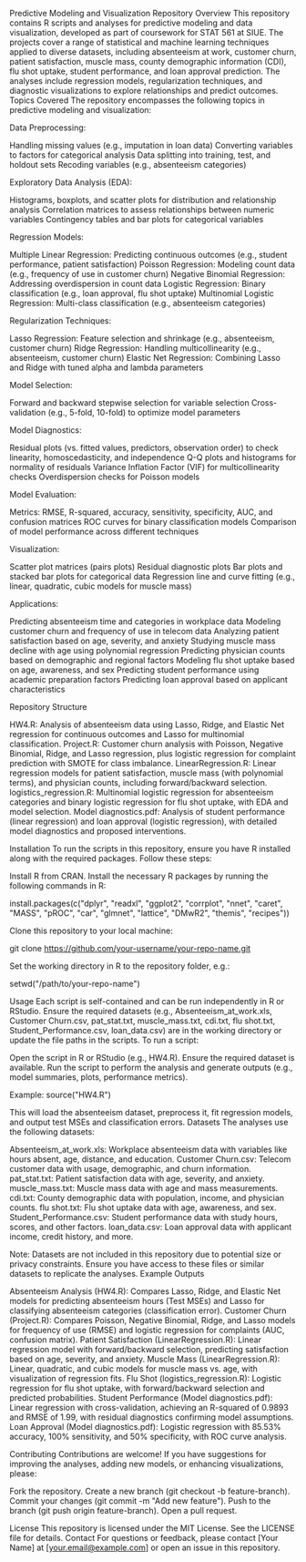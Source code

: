 Predictive Modeling and Visualization Repository
Overview
This repository contains R scripts and analyses for predictive modeling and data visualization, developed as part of coursework for STAT 561 at SIUE. The projects cover a range of statistical and machine learning techniques applied to diverse datasets, including absenteeism at work, customer churn, patient satisfaction, muscle mass, county demographic information (CDI), flu shot uptake, student performance, and loan approval prediction. The analyses include regression models, regularization techniques, and diagnostic visualizations to explore relationships and predict outcomes.
Topics Covered
The repository encompasses the following topics in predictive modeling and visualization:

Data Preprocessing:

Handling missing values (e.g., imputation in loan data)
Converting variables to factors for categorical analysis
Data splitting into training, test, and holdout sets
Recoding variables (e.g., absenteeism categories)


Exploratory Data Analysis (EDA):

Histograms, boxplots, and scatter plots for distribution and relationship analysis
Correlation matrices to assess relationships between numeric variables
Contingency tables and bar plots for categorical variables


Regression Models:

Multiple Linear Regression: Predicting continuous outcomes (e.g., student performance, patient satisfaction)
Poisson Regression: Modeling count data (e.g., frequency of use in customer churn)
Negative Binomial Regression: Addressing overdispersion in count data
Logistic Regression: Binary classification (e.g., loan approval, flu shot uptake)
Multinomial Logistic Regression: Multi-class classification (e.g., absenteeism categories)


Regularization Techniques:

Lasso Regression: Feature selection and shrinkage (e.g., absenteeism, customer churn)
Ridge Regression: Handling multicollinearity (e.g., absenteeism, customer churn)
Elastic Net Regression: Combining Lasso and Ridge with tuned alpha and lambda parameters


Model Selection:

Forward and backward stepwise selection for variable selection
Cross-validation (e.g., 5-fold, 10-fold) to optimize model parameters


Model Diagnostics:

Residual plots (vs. fitted values, predictors, observation order) to check linearity, homoscedasticity, and independence
Q-Q plots and histograms for normality of residuals
Variance Inflation Factor (VIF) for multicollinearity checks
Overdispersion checks for Poisson models


Model Evaluation:

Metrics: RMSE, R-squared, accuracy, sensitivity, specificity, AUC, and confusion matrices
ROC curves for binary classification models
Comparison of model performance across different techniques


Visualization:

Scatter plot matrices (pairs plots)
Residual diagnostic plots
Bar plots and stacked bar plots for categorical data
Regression line and curve fitting (e.g., linear, quadratic, cubic models for muscle mass)


Applications:

Predicting absenteeism time and categories in workplace data
Modeling customer churn and frequency of use in telecom data
Analyzing patient satisfaction based on age, severity, and anxiety
Studying muscle mass decline with age using polynomial regression
Predicting physician counts based on demographic and regional factors
Modeling flu shot uptake based on age, awareness, and sex
Predicting student performance using academic preparation factors
Predicting loan approval based on applicant characteristics



Repository Structure

HW4.R: Analysis of absenteeism data using Lasso, Ridge, and Elastic Net regression for continuous outcomes and Lasso for multinomial classification.
Project.R: Customer churn analysis with Poisson, Negative Binomial, Ridge, and Lasso regression, plus logistic regression for complaint prediction with SMOTE for class imbalance.
LinearRegression.R: Linear regression models for patient satisfaction, muscle mass (with polynomial terms), and physician counts, including forward/backward selection.
logistics_regression.R: Multinomial logistic regression for absenteeism categories and binary logistic regression for flu shot uptake, with EDA and model selection.
Model diagnostics.pdf: Analysis of student performance (linear regression) and loan approval (logistic regression), with detailed model diagnostics and proposed interventions.

Installation
To run the scripts in this repository, ensure you have R installed along with the required packages. Follow these steps:

Install R from CRAN.
Install the necessary R packages by running the following commands in R:

install.packages(c("dplyr", "readxl", "ggplot2", "corrplot", "nnet", "caret", "MASS", "pROC", "car", "glmnet", "lattice", "DMwR2", "themis", "recipes"))


Clone this repository to your local machine:

git clone https://github.com/your-username/your-repo-name.git


Set the working directory in R to the repository folder, e.g.:

setwd("/path/to/your-repo-name")

Usage
Each script is self-contained and can be run independently in R or RStudio. Ensure the required datasets (e.g., Absenteeism_at_work.xls, Customer Churn.csv, pat_stat.txt, muscle_mass.txt, cdi.txt, flu shot.txt, Student_Performance.csv, loan_data.csv) are in the working directory or update the file paths in the scripts.
To run a script:

Open the script in R or RStudio (e.g., HW4.R).
Ensure the required dataset is available.
Run the script to perform the analysis and generate outputs (e.g., model summaries, plots, performance metrics).

Example:
source("HW4.R")

This will load the absenteeism dataset, preprocess it, fit regression models, and output test MSEs and classification errors.
Datasets
The analyses use the following datasets:

Absenteeism_at_work.xls: Workplace absenteeism data with variables like hours absent, age, distance, and education.
Customer Churn.csv: Telecom customer data with usage, demographic, and churn information.
pat_stat.txt: Patient satisfaction data with age, severity, and anxiety.
muscle_mass.txt: Muscle mass data with age and mass measurements.
cdi.txt: County demographic data with population, income, and physician counts.
flu shot.txt: Flu shot uptake data with age, awareness, and sex.
Student_Performance.csv: Student performance data with study hours, scores, and other factors.
loan_data.csv: Loan approval data with applicant income, credit history, and more.

Note: Datasets are not included in this repository due to potential size or privacy constraints. Ensure you have access to these files or similar datasets to replicate the analyses.
Example Outputs

Absenteeism Analysis (HW4.R): Compares Lasso, Ridge, and Elastic Net models for predicting absenteeism hours (Test MSEs) and Lasso for classifying absenteeism categories (classification error).
Customer Churn (Project.R): Compares Poisson, Negative Binomial, Ridge, and Lasso models for frequency of use (RMSE) and logistic regression for complaints (AUC, confusion matrix).
Patient Satisfaction (LinearRegression.R): Linear regression model with forward/backward selection, predicting satisfaction based on age, severity, and anxiety.
Muscle Mass (LinearRegression.R): Linear, quadratic, and cubic models for muscle mass vs. age, with visualization of regression fits.
Flu Shot (logistics_regression.R): Logistic regression for flu shot uptake, with forward/backward selection and predicted probabilities.
Student Performance (Model diagnostics.pdf): Linear regression with cross-validation, achieving an R-squared of 0.9893 and RMSE of 1.99, with residual diagnostics confirming model assumptions.
Loan Approval (Model diagnostics.pdf): Logistic regression with 85.53% accuracy, 100% sensitivity, and 50% specificity, with ROC curve analysis.

Contributing
Contributions are welcome! If you have suggestions for improving the analyses, adding new models, or enhancing visualizations, please:

Fork the repository.
Create a new branch (git checkout -b feature-branch).
Commit your changes (git commit -m "Add new feature").
Push to the branch (git push origin feature-branch).
Open a pull request.

License
This repository is licensed under the MIT License. See the LICENSE file for details.
Contact
For questions or feedback, please contact [Your Name] at [your.email@example.com] or open an issue in this repository.
